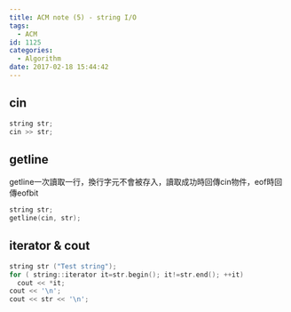 ```yaml
---
title: ACM note (5) - string I/O
tags:
  - ACM
id: 1125
categories:
  - Algorithm
date: 2017-02-18 15:44:42
---
```


## cin

```cpp
string str;
cin >> str;
```

## getline

getline一次讀取一行，換行字元不會被存入，讀取成功時回傳cin物件，eof時回傳eofbit

```cpp
string str;
getline(cin, str);
```

## iterator &amp; cout

```cpp
string str ("Test string");
for ( string::iterator it=str.begin(); it!=str.end(); ++it)
  cout << *it;
cout << '\n';
cout << str << '\n';
```